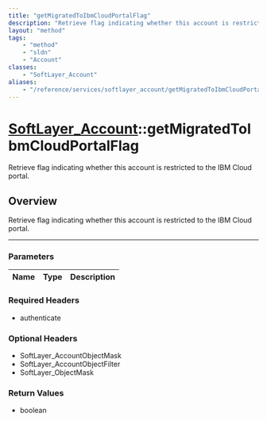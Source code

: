 ```yaml
---
title: "getMigratedToIbmCloudPortalFlag"
description: "Retrieve flag indicating whether this account is restricted to the IBM Cloud portal."
layout: "method"
tags:
    - "method"
    - "sldn"
    - "Account"
classes:
    - "SoftLayer_Account"
aliases:
    - "/reference/services/softlayer_account/getMigratedToIbmCloudPortalFlag"
---
```

# [SoftLayer_Account](/reference/services/SoftLayer_Account)::getMigratedToIbmCloudPortalFlag


Retrieve flag indicating whether this account is restricted to the IBM Cloud portal.


## Overview 
Retrieve flag indicating whether this account is restricted to the IBM Cloud portal.

-----

### Parameters 
|Name | Type | Description |
| --- | --- | --- |


### Required Headers
* authenticate


### Optional Headers
* SoftLayer_AccountObjectMask
* SoftLayer_AccountObjectFilter
* SoftLayer_ObjectMask

### Return Values
* boolean




